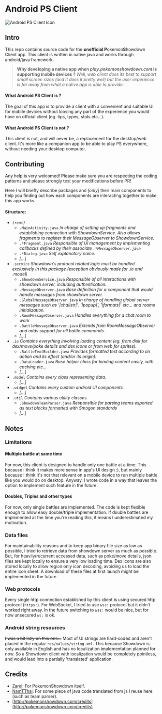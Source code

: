 # Android PS Client
![Android PS Client Icon](https://github.com/MajeurAndroid/Android-Unoffical-Showdown-Client/blob/master/web_hi_res_512.png)
## Intro
This repo contains source code for the **unofficial** **P**okemon**S**howdown Client app. 
This client is written in native java and works through android/java framework.
> **Why developing a native app when _play.pokemonshowdown.com_ is supporting mobile devices ?**
*Well, web client does its best to support small screen sizes (and it does it pretty well) but the user experience is far away from what a native app is able to provide.*
#### What Android PS Client is ?
The goal of this app is to provide a client with a convenient and suitable UI for mobile devices without loosing any part of the experience you would have on official client (eg. tips, types, stats etc...). 

#### What Android PS Client is not ?
This client is not, and will never be, a replacement for the desktop/web client. It's more like a companion app to be able to play PS everywhere, without needing your desktop computer.

## Contributing
Any help is very welcomed! Please make sure you are respecting the coding patterns and please strongly test your modifications before PR!

Here I will briefly describe packages and *[only]* their main components to help you finding out how each components are interacting together to make this app works.
#### Structure:
 - *`(root)`*
	- `.MainActivity.java`
	*In charge of setting up fragments and establishing connection with ShowdownService. Also allows fragments to register their MessageObserver to ShowdownService.*
	- `.*Fragment.java`
	*Responsible of UI management by implementing callbacks defined by their associate `.*MessageObserver.java`*
	- `.*Dialog.java`
	*Self explanatory name.*
	- *[...]*
 - `.service`
	*Showdown's protocol related logic must be handled exclusively in this package (exception obviously made for .io and .model)*
	 - `.ShowdownService.java`
		*Responsible of all interactions with showdown server, including authentication.*
	- `.MessageObserver.java`
		*Base definition for a component that would handle messages from showdown server.*
	- `.GlobalMessageObserver.java`
		*In charge of handling global server messages such as '|challstr|', '|popup|', '|formats|' etc... and rooms initialization.*
	- `.RoomMessageObserver.java`
		*Handles everything for a chat room to work*
	- `.BattleMessageObserver.java`
		*Extends from RoomMessageObserver and adds support for all battle commands.*
	- *[...]*
 - `.io`
	*Contains everything involving loading content (eg. from disk for dex/move/poke details and dex icons or from web for sprites).*
	- `.BattleTextBuilder.java`
		*Provides formatted text according to an action and its effect (and/or its origin).*
	- `.DataLoader.java`
		*Base helper class for loading content easily, with caching etc...*
	- *[...]*
 - `.model`
	*Contains every class representing data.*
	- *[...]*
 - `.widget`
	*Contains every custom android UI components.*
	- *[...]*
- `.util`
	*Contains various utility classes.*
	- `.ShowdownTeamParser.java`
		*Responsible for parsing teams exported as text blocks formatted with Smogon standards*
	- *[...]*
## Notes
### Limitations
#### Multiple battle at same time
For now, this client is designed to handle only one battle at a time. This because I think it makes more sense in app's UI design :), but mainly because I think it's not that relevant on a mobile device to run multiple battle like you would do on desktop. 
Anyway, I wrote code in a way that leaves the option to implement such feature in the future.
#### Doubles, Triples and other types
For now, only single battles are implemented. The code is kept flexible enough to allow easy double/triple implementation. If double battles are implemented at the time you're reading this, it means I underestimated my motivation.
### Data files
For maintainability reasons and to keep app binary file size as low as possible, I tried to retrieve data from showdown server as much as possible. But, for heavily/recurrent accessed data, such as poke/move details, json files are kept locally to ensure a very low loading time. Dex icons are also stored locally to allow region only icon decoding, avoiding us to load the entire icon sheet.
A download of these files at first launch might be implemented in the future.
### Web protocols
Every single http connection established by this client is using secured http protocol (`https:`). For WebSocket, I tried to use `wss:` protocol but it didn't worked right away. In the future switching to `wss:` would be nice, but for now unsecured `ws:` is ok.
### Android string resources
~~I was a bit lazy on this one...~~ Most of UI strings are hard-coded and aren't placed in the regular `res/values/string.xml`. This because Showdown is only available in English and has no localization implementation planned for now. So a Showdown client with localization would be completely pointless, and would lead into a partially 'translated' application.
## Credits
 - [Zarel](https://github.com/Zarel): For PokemonShowdown itself.
 - [NamTThai](https://github.com/NamTThai): For some piece of java code translated from js I reuse here (such as team parser).
 - [http://pokemonshowdown.com/credits](http://pokemonshowdown.com/credits)


